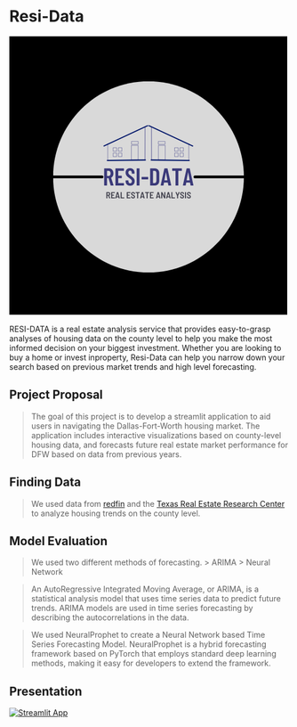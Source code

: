 # Resi-Data
![logo](https://github.com/shrutib55/Project-3/blob/bfaaaf782f040316909b9511befd5ed4127f277d/Data/ReSI-DATA-2.png)


RESI-DATA is a real estate analysis service that provides easy-to-grasp analyses of housing data on the county level to help you make the most informed decision on your biggest investment. Whether you are looking to buy a home or invest inproperty, Resi-Data can help you narrow down your search based on previous market trends and high level forecasting.

## Project Proposal

> The goal of this project is to develop a streamlit application to aid users in navigating the Dallas-Fort-Worth housing market. The application includes interactive visualizations based on county-level housing data, and forecasts future real estate market performance for DFW based on data from previous years.

## Finding Data

> We used data from [redfin](https://www.redfin.com/news/data-center/) and the [Texas Real Estate Research Center](https://www.recenter.tamu.edu/data/housing-activity/#!/activity/State/Texas) to analyze housing trends on the county level.


## Model Evaluation
 > We used two different methods of forecasting.
    > ARIMA
    > Neural Network
    
 > An AutoRegressive Integrated Moving Average, or ARIMA, is a statistical analysis model that uses time series data to predict future trends. ARIMA models are used in time series forecasting by describing the autocorrelations in the data.
 
 > We used NeuralProphet to create a Neural Network based Time Series Forecasting Model. NeuralProphet is a hybrid forecasting framework based on PyTorch that employs standard deep learning methods, making it easy for developers to extend the framework.  

## Presentation
[![Streamlit App](https://static.streamlit.io/badges/streamlit_badge_black_white.svg)](https://share.streamlit.io/shrutib55/project-3/main/Data/Resi_Data.py)
